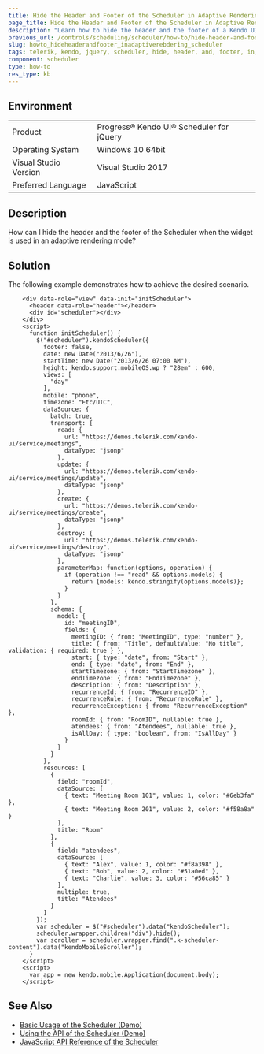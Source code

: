 ```yaml
---
title: Hide the Header and Footer of the Scheduler in Adaptive Rendering
page_title: Hide the Header and Footer of the Scheduler in Adaptive Rendering
description: "Learn how to hide the header and the footer of a Kendo UI for jQuery Scheduler when it is in the adaptive rendering mode."
previous_url: /controls/scheduling/scheduler/how-to/hide-header-and-footer, /controls/scheduling/scheduler/how-to/appearance/hide-header-and-footer
slug: howto_hideheaderandfooter_inadaptiverebdering_scheduler
tags: telerik, kendo, jquery, scheduler, hide, header, and, footer, in, adaptive, rendering 
component: scheduler
type: how-to
res_type: kb
---
```


## Environment

<table>
 <tr>
  <td>Product</td>
  <td>Progress® Kendo UI® Scheduler for jQuery</td>
 </tr>
 <tr>
  <td>Operating System</td>
  <td>Windows 10 64bit</td>
 </tr>
 <tr>
  <td>Visual Studio Version</td>
  <td>Visual Studio 2017</td>
 </tr>
 <tr>
  <td>Preferred Language</td>
  <td>JavaScript</td>
 </tr>
</table>

## Description

How can I hide the header and the footer of the Scheduler when the widget is used in an adaptive rendering mode?

## Solution

The following example demonstrates how to achieve the desired scenario.

```dojo
    <div data-role="view" data-init="initScheduler">
      <header data-role="header"></header>
      <div id="scheduler"></div>
    </div>
    <script>
      function initScheduler() {
        $("#scheduler").kendoScheduler({
          footer: false,
          date: new Date("2013/6/26"),
          startTime: new Date("2013/6/26 07:00 AM"),
          height: kendo.support.mobileOS.wp ? "28em" : 600,
          views: [
            "day"
          ],
          mobile: "phone",
          timezone: "Etc/UTC",
          dataSource: {
            batch: true,
            transport: {
              read: {
                url: "https://demos.telerik.com/kendo-ui/service/meetings",
                dataType: "jsonp"
              },
              update: {
                url: "https://demos.telerik.com/kendo-ui/service/meetings/update",
                dataType: "jsonp"
              },
              create: {
                url: "https://demos.telerik.com/kendo-ui/service/meetings/create",
                dataType: "jsonp"
              },
              destroy: {
                url: "https://demos.telerik.com/kendo-ui/service/meetings/destroy",
                dataType: "jsonp"
              },
              parameterMap: function(options, operation) {
                if (operation !== "read" && options.models) {
                  return {models: kendo.stringify(options.models)};
                }
              }
            },
            schema: {
              model: {
                id: "meetingID",
                fields: {
                  meetingID: { from: "MeetingID", type: "number" },
                  title: { from: "Title", defaultValue: "No title", validation: { required: true } },
                  start: { type: "date", from: "Start" },
                  end: { type: "date", from: "End" },
                  startTimezone: { from: "StartTimezone" },
                  endTimezone: { from: "EndTimezone" },
                  description: { from: "Description" },
                  recurrenceId: { from: "RecurrenceID" },
                  recurrenceRule: { from: "RecurrenceRule" },
                  recurrenceException: { from: "RecurrenceException" },
                  roomId: { from: "RoomID", nullable: true },
                  atendees: { from: "Atendees", nullable: true },
                  isAllDay: { type: "boolean", from: "IsAllDay" }
                }
              }
            }
          },
          resources: [
            {
              field: "roomId",
              dataSource: [
                { text: "Meeting Room 101", value: 1, color: "#6eb3fa" },
                { text: "Meeting Room 201", value: 2, color: "#f58a8a" }
              ],
              title: "Room"
            },
            {
              field: "atendees",
              dataSource: [
                { text: "Alex", value: 1, color: "#f8a398" },
                { text: "Bob", value: 2, color: "#51a0ed" },
                { text: "Charlie", value: 3, color: "#56ca85" }
              ],
              multiple: true,
              title: "Atendees"
            }
          ]
        });
        var scheduler = $("#scheduler").data("kendoScheduler");
        scheduler.wrapper.children("div").hide();
        var scroller = scheduler.wrapper.find(".k-scheduler-content").data("kendoMobileScroller");
      }
    </script>
    <script>
      var app = new kendo.mobile.Application(document.body);
    </script>
```

## See Also

* [Basic Usage of the Scheduler (Demo)](https://demos.telerik.com/kendo-ui/scheduler/index)
* [Using the API of the Scheduler (Demo)](https://demos.telerik.com/kendo-ui/scheduler/api)
* [JavaScript API Reference of the Scheduler](/api/javascript/ui/scheduler)
